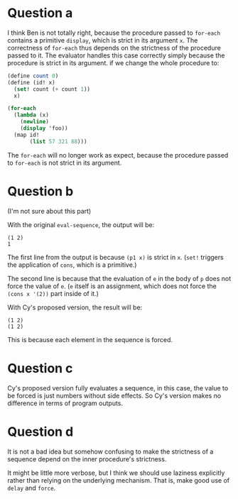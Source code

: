 # Question a

I think Ben is not totally right,
because the procedure passed to `for-each`
contains a primitive `display`, which is strict in
its argument `x`. The correctness of `for-each` thus
depends on the strictness of the procedure passed to it.
The evaluator handles this case correctly simply because
the procedure is strict in its argument.
if we change the whole procedure to:

```scheme
(define count 0)
(define (id! x)
  (set! count (+ count 1))
  x)

(for-each
  (lambda (x)
    (newline)
    (display 'foo))
  (map id!
       (list 57 321 88)))
```

The `for-each` will no longer work as expect,
because the procedure passed to `for-each`
is not strict in its argument.

# Question b

(I\'m not sure about this part)


With the original `eval-sequence`, the output will be:

```
(1 2)
1
```

The first line from the output is because `(p1 x)` is strict in `x`.
(`set!` triggers the application of `cons`,
which is a primitive.)

The second line is because that the evaluation of `e`
in the body of `p` does not force the value of `e`.
(`e` itself is an assignment, which does not force the
`(cons x '(2))` part inside of it.)

With Cy\'s proposed version, the result will be:

```
(1 2)
(1 2)
```

This is because each element in the sequence is forced.

# Question c

Cy\'s proposed version fully evaluates a sequence,
in this case, the value to be forced is just numbers
without side effects.
So Cy\'s version makes no difference in terms of program outputs.

# Question d

It is not a bad idea but somehow confusing to make
the strictness of a sequence depend on the inner procedure\'s strictness.

It might be little more verbose, but I think we should use
laziness explicitly rather than relying on the underlying mechanism.
That is, make good use of `delay` and `force`.

